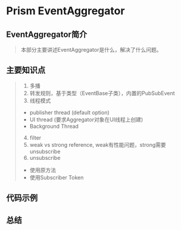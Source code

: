 # Prism EventAggregator
## EventAggregator简介
> 本部分主要讲述EventAggregator是什么，解决了什么问题。
## 主要知识点
> 1. 多播
> 2. 转发规则，基于类型（EventBase子类），内置的PubSubEvent
> 3. 线程模式
>   * publisher thread (default option)
>   * UI thread (要求Aggregator对象在UI线程上创建)
>   * Background Thread
> 4. filter
> 5. weak vs strong reference, weak有性能问题，strong需要unsubscribe
> 6. unsubscribe
>   * 使用原方法
>   * 使用Subscriber Token
## 代码示例
## 总结
